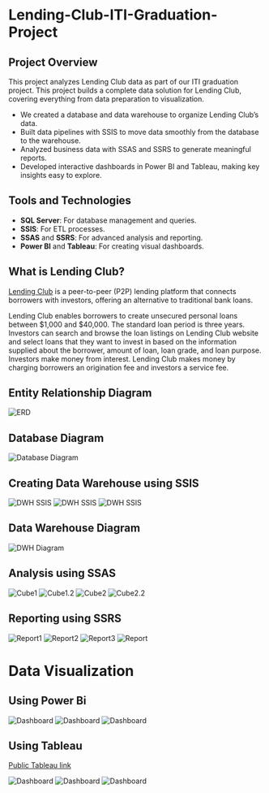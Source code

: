 # Lending-Club-ITI-Graduation-Project
## Project Overview
This project analyzes Lending Club data as part of our ITI graduation project. This project builds a complete data solution for Lending Club, covering everything from data preparation to visualization.
- We created a database and data warehouse to organize Lending Club’s data.
- Built data pipelines with SSIS to move data smoothly from the database to the warehouse.
- Analyzed business data with SSAS and SSRS to generate meaningful reports.
- Developed interactive dashboards in Power BI and Tableau, making key insights easy to explore.

## Tools and Technologies
- **SQL Server**: For database management and queries.
- **SSIS**: For ETL processes.
- **SSAS** and **SSRS**: For advanced analysis and reporting.
- **Power BI** and **Tableau**: For creating visual dashboards.

## What is Lending Club?

[Lending Club](https://www.lendingclub.com/) is a peer-to-peer (P2P) lending platform that connects borrowers with investors, offering an alternative to traditional bank loans.

Lending Club enables borrowers to create unsecured personal loans between $1,000 and $40,000.
The standard loan period is three years. Investors can search and browse the loan listings on Lending Club website and select loans that they want to invest in based on the information supplied about the borrower, amount of loan, loan grade, and loan purpose. Investors make money from interest. Lending Club makes money by charging borrowers an origination fee and investors a service fee.

## Entity Relationship Diagram

![ERD](ERD.png)

## Database Diagram

![Database Diagram](<Database Diagram - OLTP.jpg>)

## Creating Data Warehouse using SSIS

![DWH SSIS](<LendingClub_DWH_ETL_SSIS/SC/Application Dim.PNG>)
![DWH SSIS](<LendingClub_DWH_ETL_SSIS/SC/Borrower Dim.PNG>)
![DWH SSIS](<LendingClub_DWH_ETL_SSIS/SC/Loan Fact.PNG>)

## Data Warehouse Diagram

![DWH Diagram](<DWH Diagram.jpg>)

## Analysis using SSAS

![Cube1](<SSAS/Cube 1.1.jpeg>)
![Cube1.2](<SSAS/Cube 1.2.jpeg>)
![Cube2](<SSAS/Cube 2.1.jpeg>)
![Cube2.2](<SSAS/Cube 2.2.jpeg>)

## Reporting using SSRS

![Report1](<SSRS/Report 1.jpeg>)
![Report2](<SSRS/Report 2.jpeg>)
![Report3](<SSRS/Report 3.1.jpeg>)
![Report](<SSRS/Report 3.2.jpeg>)

# Data Visualization
## Using Power Bi

![Dashboard](<PowerBI/1.PNG>)
![Dashboard](<PowerBI/2.PNG>)
![Dashboard](<PowerBI/3.PNG>)

## Using Tableau

[Public Tableau link](https://public.tableau.com/views/Grad-project/TrendsAndAnalysisDashboard?:language=en-US&:sid=&:redirect=auth&:display_count=n&:origin=viz_share_link)

![Dashboard](<Tableau/Borrower Dashboard .png>)
![Dashboard](<Tableau/Loan Overview Dashboard .png>)
![Dashboard](<Tableau/Trends And Analysis Dashboard .png>)



